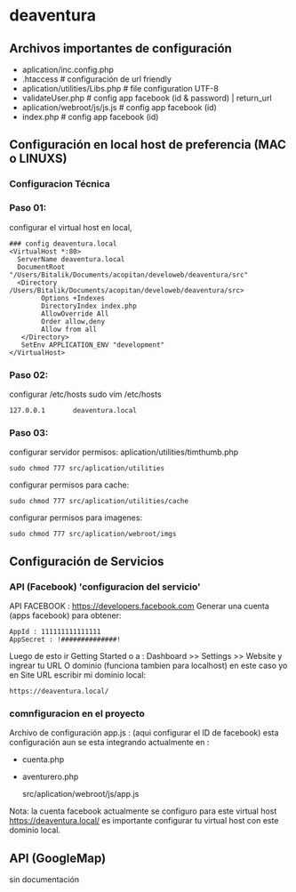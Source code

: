 # deaventura


## Archivos importantes de configuración

- aplication/inc.config.php
- .htaccess                         # configuración de url friendly
- aplication/utilities/Libs.php     # file configuration UTF-8
- validateUser.php                  # config app facebook (id & password) | return_url
- aplication/webroot/js/js.js       # config app facebook (id)
- index.php                         # config app facebook (id)



## Configuración en local host de preferencia (MAC  o LINUXS)

### Configuracion Técnica

### Paso 01:
configurar el virtual host en local,

    ### config deaventura.local
    <VirtualHost *:80>
      ServerName deaventura.local
      DocumentRoot "/Users/Bitalik/Documents/acopitan/develoweb/deaventura/src"
      <Directory /Users/Bitalik/Documents/acopitan/develoweb/deaventura/src>
            Options +Indexes
            DirectoryIndex index.php
            AllowOverride All
            Order allow,deny
            Allow from all
       </Directory>
       SetEnv APPLICATION_ENV "development"
    </VirtualHost>

### Paso 02:
configurar /etc/hosts
    sudo vim /etc/hosts

    127.0.0.1       deaventura.local


### Paso 03:
configurar servidor permisos: aplication/utilities/timthumb.php

    sudo chmod 777 src/aplication/utilities

configurar permisos para cache:

    sudo chmod 777 src/aplication/utilities/cache

configurar permisos para imagenes:

    sudo chmod 777 src/aplication/webroot/imgs


## Configuración de Servicios

### API (Facebook) 'configuracion del servicio'
API FACEBOOK : https://developers.facebook.com
Generar una cuenta (apps facebook) para obtener:

    AppId : 111111111111111
    AppSecret : !##############!

Luego de esto ir Getting Started o a : Dashboard >> Settings >> Website y ingrear tu URL
O dominio (funciona tambien para localhost)
en este caso yo en Site URL escribir mi dominio local:
    
    https://deaventura.local/

### comnfiguracion en el proyecto

Archivo de configuración app.js : (aqui configurar el ID de facebook)
esta configuración aun se esta integrando actualmente en :

- cuenta.php
- aventurero.php

    src/aplication/webroot/js/app.js

Nota: la cuenta facebook actualmente se configuro para este virtual host https://deaventura.local/
es importante configurar tu virtual host con este dominio local.


## API (GoogleMap)
sin documentación




